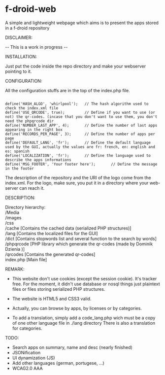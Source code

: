 f-droid-web
===========

A simple and lightweight webpage which aims is to present the apps stored in a f-droid repository

DISCLAIMER:

-- This is a work in progress --


INSTALLATION:

Just put the code inside the repo directory and make your webserver pointing to it.


CONFIGURATION:

All the configuration stuffs are in the top of the index.php file.

<code>
define('HASH_ALGO', 'whirlpool');	// The hash algorithm used to check the index.xml file  
define('USE_QRCODE', true);			// Define if you want to use (or not) the qr-codes. (incase that you don't want to use them, you don't need the phpqrcode dir  
define('NUMBER_LAST_APP', 4);		// Define the number of last apps appearing in the right box  
define('RECORDS_PER_PAGE', 3);		// Define the number of apps per page  
define('DEFAULT_LANG', 'fr');		// Define the default language used by the GUI, actually the values are fr: french, en: english and es: spanish  
define('LOCALIZATION', 'fr');		// Define the language used to describe the apps informations  
define('MSG_FOOTER', 'Your footer here');		// Define the message in the footer  
</code>

The description of the repository and the URI of the logo come from the index.xml. For the logo, make sure, you put it in a directory where your web-server can reach it.


DESCRIPTION:

Directory hierarchy:  
/Media  
	/images  
	/css  
/cache [Contains the cached data (serialized PHP structures)]  
/lang [Contains the localized files for the GUI]  
	/dict [Contains stopwords list and several function to the search by words]  
/phpqrcode [PHP library which generate the qr-codes (made by Dominik Dzienia <deltalab at poczta dot fm>)]  
/qrcodes [Contains the generated qr-codes]  
index.php [Main file]  


REMARK:

* This website don't use cookies (except the session cookie). It's tracker free.
For the moment, it didn't use database or nosql things just plaintext files or files storing serialized PHP structures.

* The website is HTML5 and CSS3 valid.

* Actually, you can browse by apps, by licenses or by categories.

* To add a translation, simply add a code_lang.php wich must be a copy of one other language file in ./lang directory
There is also a translation for categories.


TODO:

* Search apps on summary, name and desc (nearly finished)
* JSONification 
* UI dynamization (JS)
* Add other languages (german, portugese, ...)
* WCAG2.0 AAA

